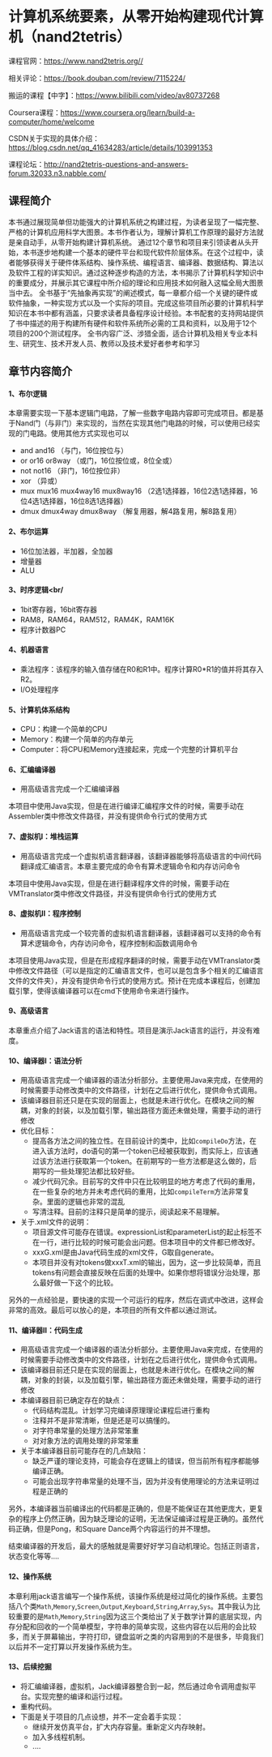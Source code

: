 # 计算机系统要素，从零开始构建现代计算机（nand2tetris）
课程官网：https://www.nand2tetris.org//

相关评论：https://book.douban.com/review/7115224/

搬运的课程【中字】：https://www.bilibili.com/video/av80737268

Coursera课程：https://www.coursera.org/learn/build-a-computer/home/welcome

CSDN关于实现的具体介绍：https://blog.csdn.net/qq_41634283/article/details/103991353

课程论坛：http://nand2tetris-questions-and-answers-forum.32033.n3.nabble.com/
## 课程简介
本书通过展现简单但功能强大的计算机系统之构建过程，为读者呈现了一幅完整、严格的计算机应用科学大图景。本书作者认为，理解计算机工作原理的最好方法就是亲自动手，从零开始构建计算机系统。 通过12个章节和项目来引领读者从头开始，本书逐步地构建一个基本的硬件平台和现代软件阶层体系。在这个过程中，读者能够获得关于硬件体系结构、操作系统、编程语言、编译器、数据结构、算法以及软件工程的详实知识。通过这种逐步构造的方法，本书揭示了计算机科学知识中的重要成分，并展示其它课程中所介绍的理论和应用技术如何融入这幅全局大图景当中去。
全书基于“先抽象再实现”的阐述模式，每一章都介绍一个关键的硬件或软件抽象，一种实现方式以及一个实际的项目。完成这些项目所必要的计算机科学知识在本书中都有涵盖，只要求读者具备程序设计经验。本书配套的支持网站提供了书中描述的用于构建所有硬件和软件系统所必需的工具和资料，以及用于12个项目的200个测试程序。
全书内容广泛、涉猎全面，适合计算机及相关专业本科生、研究生、技术开发人员、教师以及技术爱好者参考和学习
## 章节内容简介
#### 1、布尔逻辑
本章需要实现一下基本逻辑门电路，了解一些数字电路内容即可完成项目。都是基于Nand门（与非门）来实现的，当然在实现其他门电路的时候，可以使用已经实现的门电路。使用其他方式实现也可以<br/>
- and and16 （与门，16位按位与）
- or or16 or8way （或门，16位按位或，8位全或）
- not not16 （非门，16位按位非）
- xor （异或）
- mux mux16 mux4way16 mux8way16 （2选1选择器，16位2选1选择器，16位4选1选择器，16位8选1选择器）
- dmux dmux4way dmux8way （解复用器，解4路复用，解8路复用）

#### 2、布尔运算<br/>
- 16位加法器，半加器，全加器
- 增量器
- ALU

#### 3、时序逻辑<br/
- 1bit寄存器，16bit寄存器
- RAM8，RAM64，RAM512，RAM4K，RAM16K
- 程序计数器PC

#### 4、机器语言<br/>
- 乘法程序：该程序的输入值存储在R0和R1中。程序计算R0*R1的值并将其存入R2。
- I/O处理程序

#### 5、计算机体系结构<br/>
- CPU：构建一个简单的CPU
- Memory：构建一个简单的内存单元
- Computer：将CPU和Memory连接起来，完成一个完整的计算机平台

#### 6、汇编编译器<br/>
- 用高级语言完成一个汇编编译器

本项目中使用Java实现，但是在进行编译汇编程序文件的时候，需要手动在Assembler类中修改文件路径，并没有提供命令行式的使用方式

#### 7、虚拟机I：堆栈运算<br/>
- 用高级语言完成一个虚拟机语言翻译器，该翻译器能够将高级语言的中间代码翻译成汇编语言。本章主要完成的命令有算术逻辑命令和内存访问命令

本项目中使用Java实现，但是在进行翻译程序文件的时候，需要手动在VMTranslator类中修改文件路径，并没有提供命令行式的使用方式

#### 8、虚拟机II：程序控制<br/>
- 用高级语言完成一个较完善的虚拟机语言翻译器，该翻译器可以支持的命令有算术逻辑命令，内存访问命令，程序控制和函数调用命令

本项目使用Java实现，但是在形成程序翻译的时候，需要手动在VMTranslator类中修改文件路径（可以是指定的汇编语言文件，也可以是包含多个相关的汇编语言文件的文件夹），并没有提供命令行式的使用方式。预计在完成本课程后，创建加载引擎，使得该编译器可以在cmd下使用命令来进行操作。

#### 9、高级语言<br/>

本章重点介绍了Jack语言的语法和特性。项目是演示Jack语言的运行，并没有难度。

#### 10、编译器I：语法分析<br/>

- 用高级语言完成一个编译器的语法分析部分。主要使用Java来完成，在使用的时候需要手动修改类中的文件路径，计划在之后进行优化，提供命令式调用。
- 该编译器目前还只是在实现的层面上，也就是未进行优化。在模块之间的解耦，对象的封装，以及加载引擎，输出路径方面还未做处理，需要手动的进行修改
- 优化目标：
  - 提高各方法之间的独立性。在目前设计的类中，比如`compileDo`方法，在进入该方法时，do语句的第一个token已经被获取到，而实际上，应该通过该方法进行获取第一个token。在前期写的一些方法都是这么做的，后期写的一些处理犯法都比较好些。
  - 减少代码冗余。目前写的文件中只在比较明显的地方考虑了代码的重用，在一些复杂的地方并未考虑代码的重用，比如`compileTerm`方法非常复杂。里面的逻辑也非常的混乱
  - 写清注释。目前的注释只是简单的提示，阅读起来不易理解。
- 关于.xml文件的说明：
  - 项目源文件可能存在错误。expressionList和parameterList的起止标签不在一行，进行比较的时候可能会出问题。但本项目中的文件都已修改好。
  - xxxG.xml是由Java代码生成的xml文件，G取自generate。
  - 本项目并没有对tokens做xxxT.xml的输出，因为，这一步比较简单，而且tokens有问题会直接反映在后面的处理中。如果你想将错误分治处理，那么最好做一下这个的比较。

另外的一点经验是，要快速的实现一个可运行的程序，然后在调式中改进，这样会非常的高效。最后可以放心的是，本项目的所有文件都以通过测试。

#### 11、编译器II：代码生成<br/>

- 用高级语言完成一个编译器的语法分析部分。主要使用Java来完成，在使用的时候需要手动修改类中的文件路径，计划在之后进行优化，提供命令式调用。
- 该编译器目前还只是在实现的层面上，也就是未进行优化。在模块之间的解耦，对象的封装，以及加载引擎，输出路径方面还未做处理，需要手动的进行修改
- 本编译器目前已确定存在的缺点：
  - 代码结构混乱。计划学习完编译原理理论课程后进行重构
  - 注释并不是非常清晰，但是还是可以搞懂的。
  - 对字符串常量的处理方法非常笨重
  - 对对象方法的调用处理的非常笨重
- 关于本编译器目前可能存在的几点缺陷：
  - 缺乏严谨的理论支持，可能会存在逻辑上的错误，但当前所有程序都能够编译正确。
  - 可能会出现字符串常量的处理不当，因为并没有使用理论的方法来证明过程是正确的

另外，本编译器当前编译出的代码都是正确的，但是不能保证在其他更庞大，更复杂的程序上仍然正确，因为缺乏理论的证明，无法保证编译过程是正确的。虽然代码正确，但是Pong，和Square Dance两个内容运行的并不理想。

结束编译器的开发后，最大的感触就是需要好好学习自动机理论。包括正则语言，状态变化等等....

#### 12、操作系统<br/>

本章利用jack语言编写一个操作系统，该操作系统是经过简化的操作系统。主要包括八个类`Math`,`Memory`,`Screen`,`Output`,`Keyboard`,`String`,`Array`,`Sys`。其中我认为比较重要的是`Math`,`Memory`,`String`因为这三个类给出了关于数学计算的底层实现，内存分配和回收的一个简单模型，字符串的简单实现，这些内容在以后用的会比较多，而关于屏幕输出，字符打印，键盘监听之类的内容用到的不是很多，毕竟我们以后并不一定打算以开发操作系统为生。

#### 13、后续挖掘<br/>

- 将汇编编译器，虚拟机，Jack编译器整合到一起，然后通过命令调用虚拟平台。实现完整的编译和运行过程。
- 重构代码。
- 下面是关于项目的几点设想，并不一定会着手实现：
  - 继续开发仿真平台，扩大内存容量。重新定义内存映射。
  - 加入多线程机制。
  - ....

